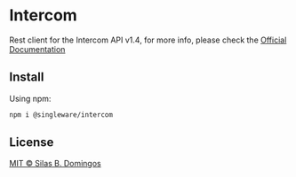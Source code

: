 # Intercom

Rest client for the Intercom API v1.4, for more info, please check the [Official Documentation](https://developers.intercom.com/intercom-api-reference/v1.4/reference)

## Install

Using npm:

```sh
npm i @singleware/intercom
```

## License

[MIT &copy; Silas B. Domingos](https://balmante.eti.br)
